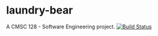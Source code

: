 # laundry-bear
A CMSC 128 - Software Engineering project.
[![Build Status](https://travis-ci.org/LucidComplex/laundry-bear.svg?branch=ui)](https://travis-ci.org/LucidComplex/laundry-bear)
